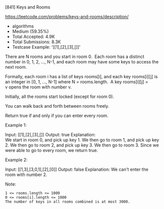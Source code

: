 [841] Keys and Rooms  

https://leetcode.com/problems/keys-and-rooms/description/

* algorithms
* Medium (59.35%)
* Total Accepted:    4.9K
* Total Submissions: 8.3K
* Testcase Example:  '[[1],[2],[3],[]]'

There are N rooms and you start in room 0.  Each room has a distinct number in 0, 1, 2, ..., N-1, and each room may have some keys to access the next room. 

Formally, each room i has a list of keys rooms[i], and each key rooms[i][j] is an integer in [0, 1, ..., N-1] where N = rooms.length.  A key rooms[i][j] = v opens the room with number v.

Initially, all the rooms start locked (except for room 0). 

You can walk back and forth between rooms freely.

Return true if and only if you can enter every room.




Example 1:


Input: [[1],[2],[3],[]]
Output: true
Explanation:  
We start in room 0, and pick up key 1.
We then go to room 1, and pick up key 2.
We then go to room 2, and pick up key 3.
We then go to room 3.  Since we were able to go to every room, we return true.


Example 2:


Input: [[1,3],[3,0,1],[2],[0]]
Output: false
Explanation: We can't enter the room with number 2.


Note:


	1 <= rooms.length <= 1000
	0 <= rooms[i].length <= 1000
	The number of keys in all rooms combined is at most 3000.

